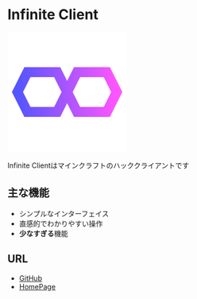 # Infinite Client

![](src/main/resources/assets/infinite/icon.svg)

Infinite Clientはマインクラフトのハッククライアントです

## 主な機能

- シンプルなインターフェイス
- 直感的でわかりやすい操作
- **少なすぎる**機能

## URL

 - [GitHub](https://github.com/The-Infinitys/minecraft.infinite-client)
 - [HomePage](https://the-infinitys.f5.si/minecraft/infinite-client)
